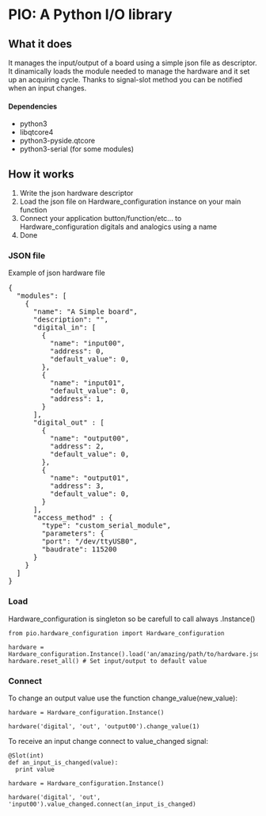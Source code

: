 # PIO: A Python I/O library #

## What it does ##
It manages the input/output of a board using a simple json file as descriptor.
It dinamically loads the module needed to manage the hardware and it set up an acquiring cycle.
Thanks to signal-slot method you can be notified when an input changes.

#### Dependencies ####
* python3
* libqtcore4
* python3-pyside.qtcore
* python3-serial (for some modules)

## How it works ##

1. Write the json hardware descriptor
2. Load the json file on Hardware_configuration instance on your main function
3. Connect your application button/function/etc... to Hardware_configuration digitals and analogics using a name
4. Done

### JSON file ###

Example of json hardware file

<pre>
{
  "modules": [
    {
      "name": "A Simple board",
      "description": "",
      "digital_in": [
        {
          "name": "input00",
          "address": 0,
          "default_value": 0,
        },
        {
          "name": "input01",
          "default_value": 0,
          "address": 1,
        }
      ],
      "digital_out" : [
        {
          "name": "output00",
          "address": 2,
          "default_value": 0,
        },
        {
          "name": "output01",
          "address": 3,
          "default_value": 0,
        }
      ],
      "access_method" : {
        "type": "custom_serial_module",
        "parameters": {
        "port": "/dev/ttyUSB0",
        "baudrate": 115200
      }
    }
  ]
}
</pre>

### Load ###

Hardware_configuration is singleton so be carefull to call always .Instance()

<pre><code>from pio.hardware_configuration import Hardware_configuration

hardware = Hardware_configuration.Instance().load('an/amazing/path/to/hardware.json')
hardware.reset_all() # Set input/output to default value</code></pre>

### Connect ###

To change an output value use the function change_value(new_value):

<pre><code>hardware = Hardware_configuration.Instance()

hardware('digital', 'out', 'output00').change_value(1)</code></pre>

To receive an input change connect to value_changed signal:

<pre><code>@Slot(int)
def an_input_is_changed(value):
  print value
  
hardware = Hardware_configuration.Instance()

hardware('digital', 'out', 'input00').value_changed.connect(an_input_is_changed)</code></pre>
